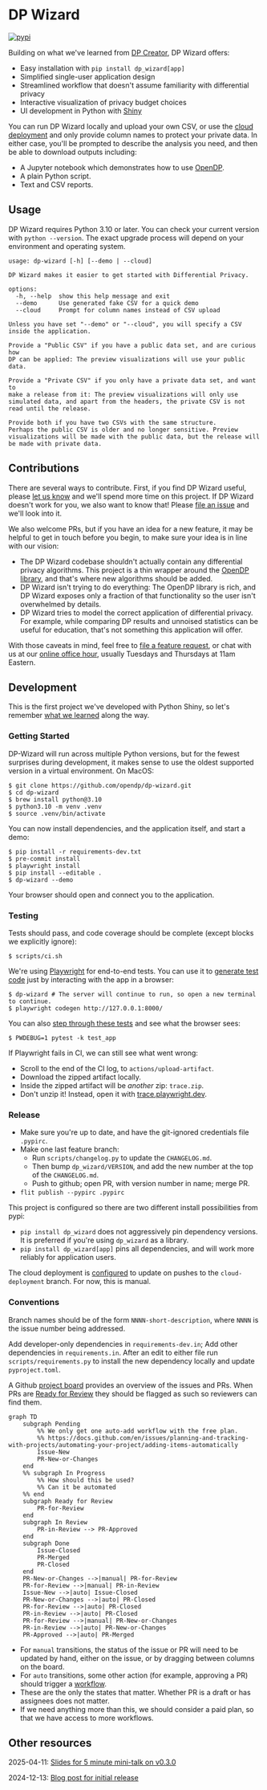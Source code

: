 # DP Wizard

[![pypi](https://img.shields.io/pypi/v/dp_wizard)](https://pypi.org/project/dp_wizard/)

Building on what we've learned from [DP Creator](https://github.com/opendp/dpcreator), DP Wizard offers:

- Easy installation with `pip install dp_wizard[app]`
- Simplified single-user application design
- Streamlined workflow that doesn't assume familiarity with differential privacy
- Interactive visualization of privacy budget choices
- UI development in Python with [Shiny](https://shiny.posit.co/py/)

You can run DP Wizard locally and upload your own CSV,
or use the [cloud deployment](https://01966942-7eab-da99-0887-a7c483756aa8.share.connect.posit.cloud/) and only provide column names to protect your private data.
In either case, you'll be prompted to describe the analysis you need, and then be able to download outputs including:

- A Jupyter notebook which demonstrates how to use [OpenDP](https://docs.opendp.org/).
- A plain Python script.
- Text and CSV reports.

## Usage

DP Wizard requires Python 3.10 or later.
You can check your current version with `python --version`.
The exact upgrade process will depend on your environment and operating system.

```
usage: dp-wizard [-h] [--demo | --cloud]

DP Wizard makes it easier to get started with Differential Privacy.

options:
  -h, --help  show this help message and exit
  --demo      Use generated fake CSV for a quick demo
  --cloud     Prompt for column names instead of CSV upload

Unless you have set "--demo" or "--cloud", you will specify a CSV
inside the application.

Provide a "Public CSV" if you have a public data set, and are curious how
DP can be applied: The preview visualizations will use your public data.

Provide a "Private CSV" if you only have a private data set, and want to
make a release from it: The preview visualizations will only use
simulated data, and apart from the headers, the private CSV is not
read until the release.

Provide both if you have two CSVs with the same structure.
Perhaps the public CSV is older and no longer sensitive. Preview
visualizations will be made with the public data, but the release will
be made with private data.
```


## Contributions

There are several ways to contribute. First, if you find DP Wizard useful, please [let us know](https://docs.google.com/forms/d/e/1FAIpQLScaGdKS-vj-RrM7SCV_lAwZmxQ2bOqFrAkyDp4djxTqkTkinA/viewform) and we'll spend more time on this project. If DP Wizard doesn't work for you, we also want to know that! Please [file an issue](https://github.com/opendp/dp-wizard/issues/new/choose) and we'll look into it.

We also welcome PRs, but if you have an idea for a new feature, it may be helpful to get in touch before you begin, to make sure your idea is in line with our vision:
- The DP Wizard codebase shouldn't actually contain any differential privacy algorithms. This project is a thin wrapper around the [OpenDP library](https://github.com/opendp/opendp/), and that's where new algorithms should be added.
- DP Wizard isn't trying to do everything: The OpenDP library is rich, and DP Wizard exposes only a fraction of that functionality so the user isn't overwhelmed by details.
- DP Wizard tries to model the correct application of differential privacy. For example, while comparing DP results and unnoised statistics can be useful for education, that's not something this application will offer.

With those caveats in mind, feel free to [file a feature request](https://github.com/opendp/dp-wizard/issues/new/choose), or chat with us at our [online office hour](https://harvard.zoom.us/j/98058847683), usually Tuesdays and Thursdays at 11am Eastern.

## Development

This is the first project we've developed with Python Shiny,
so let's remember [what we learned](WHAT-WE-LEARNED.md) along the way.

### Getting Started

DP-Wizard will run across multiple Python versions, but for the fewest surprises during development, it makes sense to use the oldest supported version in a virtual environment. On MacOS:
```shell
$ git clone https://github.com/opendp/dp-wizard.git
$ cd dp-wizard
$ brew install python@3.10
$ python3.10 -m venv .venv
$ source .venv/bin/activate
```

You can now install dependencies, and the application itself, and start a demo:
```shell
$ pip install -r requirements-dev.txt
$ pre-commit install
$ playwright install
$ pip install --editable .
$ dp-wizard --demo
```

Your browser should open and connect you to the application.

### Testing

Tests should pass, and code coverage should be complete (except blocks we explicitly ignore):
```shell
$ scripts/ci.sh
```

We're using [Playwright](https://playwright.dev/python/) for end-to-end tests. You can use it to [generate test code](https://playwright.dev/python/docs/codegen-intro) just by interacting with the app in a browser:
```shell
$ dp-wizard # The server will continue to run, so open a new terminal to continue.
$ playwright codegen http://127.0.0.1:8000/
```

You can also [step through these tests](https://playwright.dev/python/docs/running-tests#debugging-tests) and see what the browser sees:
```shell
$ PWDEBUG=1 pytest -k test_app
```

If Playwright fails in CI, we can still see what went wrong:
- Scroll to the end of the CI log, to `actions/upload-artifact`.
- Download the zipped artifact locally.
- Inside the zipped artifact will be _another_ zip: `trace.zip`.
- Don't unzip it! Instead, open it with [trace.playwright.dev](https://trace.playwright.dev/).

### Release

- Make sure you're up to date, and have the git-ignored credentials file `.pypirc`.
- Make one last feature branch:
  - Run `scripts/changelog.py` to update the `CHANGELOG.md`.
  - Then bump `dp_wizard/VERSION`, and add the new number at the top of the `CHANGELOG.md`.
  - Push to github; open PR, with version number in name; merge PR.
- `flit publish --pypirc .pypirc`

This project is configured so there are two different install possibilities from pypi:
- `pip install dp_wizard` does not aggressively pin dependency versions. It is preferred if you're using `dp_wizard` as a library.
- `pip install dp_wizard[app]` pins all dependencies, and will work more reliably for application users.

The cloud deployment is [configured](https://connect.posit.cloud/mccalluc/content/01966942-7eab-da99-0887-a7c483756aa8/edit) to update on pushes to the `cloud-deployment` branch. For now, this is manual.

### Conventions

Branch names should be of the form `NNNN-short-description`, where `NNNN` is the issue number being addressed.

Add developer-only dependencies in `requirements-dev.in`; Add other dependencies in `requirements.in`. After an edit to either file run `scripts/requirements.py` to install the new dependency locally and update `pyproject.toml`.

A Github [project board](https://github.com/orgs/opendp/projects/10/views/2) provides an overview of the issues and PRs.
When PRs are [Ready for Review](https://github.com/orgs/opendp/projects/10/views/2?filterQuery=status%3A%22Ready+for+Review%22) they should be flagged as such so reviewers can find them.

```mermaid
graph TD
    subgraph Pending
        %% We only get one auto-add workflow with the free plan.
        %% https://docs.github.com/en/issues/planning-and-tracking-with-projects/automating-your-project/adding-items-automatically
        Issue-New
        PR-New-or-Changes
    end
    %% subgraph In Progress
        %% How should this be used?
        %% Can it be automated
    %% end
    subgraph Ready for Review
        PR-for-Review
    end
    subgraph In Review
        PR-in-Review --> PR-Approved
    end
    subgraph Done
        Issue-Closed
        PR-Merged
        PR-Closed
    end
    PR-New-or-Changes -->|manual| PR-for-Review
    PR-for-Review -->|manual| PR-in-Review
    Issue-New -->|auto| Issue-Closed
    PR-New-or-Changes -->|auto| PR-Closed
    PR-for-Review -->|auto| PR-Closed
    PR-in-Review -->|auto| PR-Closed
    PR-for-Review -->|manual| PR-New-or-Changes
    PR-in-Review -->|auto| PR-New-or-Changes
    PR-Approved -->|auto| PR-Merged
```
- For `manual` transitions, the status of the issue or PR will need to be updated by hand, either on the issue, or by dragging between columns on the board.
- For `auto` transitions, some other action (for example, approving a PR) should trigger a [workflow](https://github.com/orgs/opendp/projects/10/workflows).
- These are the only the states that matter. Whether PR is a draft or has assignees does not matter.
- If we need anything more than this, we should consider a paid plan, so that we have access to more workflows.

## Other resources

2025-04-11: [Slides for 5 minute mini-talk on v0.3.0](https://docs.google.com/presentation/d/1g1c5ksG9sN8A_qWW9nFmFFZ6dSCkUAmL6_cUahi3VPA/edit#slide=id.g34c5f4bdc6a_0_0)

2024-12-13: [Blog post for initial release](https://opendp.org/blog/dp-wizard-easy-way-get-started-differential-privacy-and-opendp)
